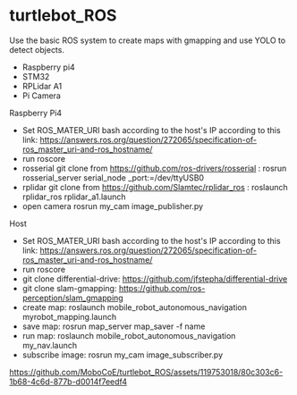# turtlebot_ROS
Use the basic ROS system to create maps with gmapping and use YOLO to detect objects.

- Raspberry pi4
- STM32
- RPLidar A1
- Pi Camera

Raspberry Pi4
- Set ROS_MATER_URI bash according to the host's IP according to this link: https://answers.ros.org/question/272065/specification-of-ros_master_uri-and-ros_hostname/
- run roscore
- rosserial
git clone from https://github.com/ros-drivers/rosserial
: rosrun rosserial_server serial_node _port:=/dev/ttyUSB0
- rplidar
git clone from https://github.com/Slamtec/rplidar_ros
: roslaunch rplidar_ros rplidar_a1.launch
- open camera
rosrun my_cam image_publisher.py

Host
- Set ROS_MATER_URI bash according to the host's IP according to this link: https://answers.ros.org/question/272065/specification-of-ros_master_uri-and-ros_hostname/
- run roscore
- git clone differential-drive: https://github.com/jfstepha/differential-drive
- git clone slam-gmapping: https://github.com/ros-perception/slam_gmapping
- create map: roslaunch mobile_robot_autonomous_navigation myrobot_mapping.launch
- save map: rosrun map_server map_saver -f name
- run map: roslaunch mobile_robot_autonomous_navigation my_nav.launch
- subscribe image: rosrun my_cam image_subscriber.py

https://github.com/MoboCoE/turtlebot_ROS/assets/119753018/80c303c6-1b68-4c6d-877b-d0014f7eedf4
